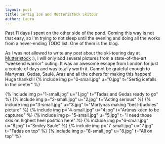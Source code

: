 ```yaml
---
layout: post
title: Sertig Ice and Mutteristock Skitour
author: Laura
---
```


Past 11 days I spent on the other side of the pond. Coming this way is not that easy, so I'm trying to not sleep until the evening and doing all the works from a never-ending TODO list. One of them is the blog.

As I was not allowed to write any post about the ski-touring day at [Mutteristock](http://www.gipfelbuch.ch/gipfelbuch/detail/id/71578/Skitour_Snowboardtour/Mutteristock) :), I will only add several pictures from a state-of-the-art "weekend warrior" outing. It was an awesome escape from London for just a couple of days and was totally worth it. Cannot be grateful enough to Martynas, Gedas, Saulė, Aras and all the others for making this happen! Huge thanks!!!
{% include img p="0-small.jpg" u="0.jpg" t="Sertig icefalls in the center" %}
<!--break-->

{% include img p="1-small.jpg" u="1.jpg" t="Tadas and Gedas ready to go" %}
{% include img p="2-small.jpg" u="2.jpg" t="Acting serious" %}
{% include img p="3-small.jpg" u="3.jpg" t="Martynas making \"best-buddies\" picture" %}
{% include img p="4-small.jpg" u="4.jpg" t="Arūnas keen to be captured" %}
{% include img p="5-small.jpg" u="5.jpg" t="I need those skis on highest heel position here" %}
{% include img p="6-small.jpg" u="6.jpg" t="Smiley Saulė" %}
{% include img p="7-small.jpg" u="7.jpg" t="Tadas on top" %}
{% include img p="8-small.jpg" u="8.jpg" t="All on top" %}

